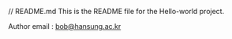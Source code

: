 // README.md
This is the README file for the Hello-world project.

Author email : bob@hansung.ac.kr
